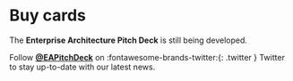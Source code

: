 # Buy cards

The **Enterprise Architecture Pitch Deck** is still being developed. 

Follow **[@EAPitchDeck](https://twitter.com/EAPitchDeck)** on :fontawesome-brands-twitter:{: .twitter } Twitter to stay up-to-date with our latest news.
